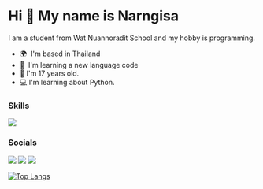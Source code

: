 Hi 👋 My name is Narngisa
=========================

I am a student from Wat Nuannoradit School and my hobby is programming.

* 🌍  I'm based in Thailand
* 🧠  I'm learning a new language code
* 📅  I'm 17 years old.
* 💻  I'm learning about Python.

### Skills

<p align="left">
<a href="https://skillicons.dev"><img src="https://skillicons.dev/icons?i=py,html,css,js,ts,lua" /></a>
</p>


### Socials

<p align="left">
<a href="https://discord.com/users/Narngisa"><img src="https://skillicons.dev/icons?i=discord" /></a>
<a href="https://www.x.com/Narngisa"><img src="https://skillicons.dev/icons?i=twitter" /></a>
<a href="https://www.github.com/Narngisalnw"><img src="https://skillicons.dev/icons?i=github" /></a>
</p>

[![Top Langs](https://github-readme-stats.vercel.app/api/top-langs/?username=Narngisa&layout=compact&theme=dark)](https://github.com/Narngisalnw/github-readme-stats)
